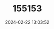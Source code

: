 ---
title: "155153"
category: "Atherion elymus"
draft: false
date: 2024-02-22 13:03:52
languages:
  English: ["Bearded Hardyhead", "Japanese Silverside", "Prickleface Silverside", "Bearded Silverside"]
  Japanese: ["Mugi-iwashi"]
  French: ["Poisson d'argent", "Prêtre"]
  Undetermined: ["Sali"]
  Russian: ["Yaponskaya aterinka"]
---